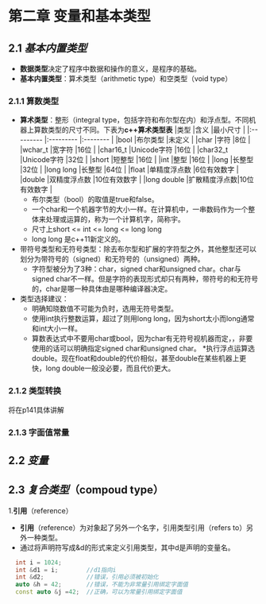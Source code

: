 # 第二章 变量和基本类型
## 2.1 *基本内置类型*
* **数据类型**决定了程序中数据和操作的意义，是程序的基础。
* **基本内置类型**：算术类型（arithmetic type）和空类型（void type）
### 2.1.1 算数类型
* **算术类型**：整形（integral type，包括字符和布尔型在内）和浮点型。不同机器上算数类型的尺寸不同。下表为**c++算术类型表**
    |类型         |含义        |最小尺寸   |
    |:---------  |:---------  |:--------  |
    |bool         |布尔类型    |未定义     |
    |char         |字符        |8位       |
    |wchar_t      |宽字符      |16位       |
    |char16_t     |Unicode字符 |16位     |
    |char32_t     |Unicode字符 |32位     |
    |short        |短整型      |16位     |
    |int          |整型        |16位     |
    |long         |长整型      |32位     |
    |long long    |长整型      |64位     |
    |float        |单精度浮点数 |6位有效数字 |
    |double       |双精度浮点数 |10位有效数字 |
    |long double  |扩散精度浮点数|10位有效数字 |
    * 布尔类型（bool）的取值是true和false。
    * 一个char和一个机器字节的大小一样。在计算机中，一串数码作为一个整体来处理或运算的，称为一个计算机字，简称宇。
    * 尺寸上short <= int <= long <= long long
    * long long 是c++11新定义的。
* 带符号类型和无符号类型：除去布尔型和扩展的字符型之外，其他整型还可以划分为带符号的（signed）和无符号的（unsigned）两种。
    * 字符型被分为了3种：char，signed char和unsigned char。char与signed char不一样。但是字符的表现形式却只有两种，带符号的和无符号的，char是哪一种具体由是哪种编译器决定。
* 类型选择建议：
  * 明确知晓数值不可能为负时，选用无符号类型。
  * 使用int执行整数运算，超过了则用long long，因为short太小而long通常和int大小一样。
  * 算数表达式中不要用char或bool，因为char有无符号视机器而定，，非要使用的话可以明确指定signed char和unsigned char。
  *执行浮点运算选double。现在float和double的代价相似，甚至double在某些机器上更快，long double一般没必要，而且代价更大。
### 2.1.2 类型转换
将在p141具体讲解
### 2.1.3 字面值常量
## 2.2 *变量*
## 2.3 *复合类型*（compoud type）
1.**引用**（reference）
 * **引用**（reference）为对象起了另外一个名字，引用类型引用（refers to）另外一种类型。
 * 通过将声明符写成\&d的形式来定义引用类型，其中d是声明的变量名。
  ```c++
    int i = 1024;
    int &d1 = i;        //d1指向i
    int &d2;            //错误，引用必须被初始化
    auto &h = 42;       //错误，不能为非常量引用绑定字面值
    const auto &j =42;  //正确，可以为常量引用绑定字面值
  ```
